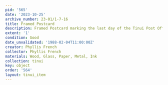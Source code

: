 ```yaml
---
pid: '565'
date: '2023-10-25'
archive_number: 23-01/1-7-16
title: Framed Postcard
description: Framed Postcard marking the last day of the Tinui Post Office
extent: '1'
condition: Good
date_unvalidated: '1988-02-04T11:00:00Z'
creator: Phyllis French
collector: Phyllis French
materials: Wood, Glass, Paper, Metal, Ink
collection: tinui
key: object
order: '564'
layout: tinui_item
---
```

